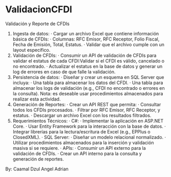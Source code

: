 # ValidacionCFDI


Validación y Reporte de CFDIs

1. Ingesta de datos:
·	Cargar un archivo Excel que contiene información básica de CFDIs:
·	Columnas: RFC Emisor, RFC Receptor, Folio Fiscal, Fecha de Emisión, Total, Estatus.
·	Validar que el archivo cumple con un layout específico.
2. Validación de CFDIs:
·	Consumir un API de validación de CFDIs para validar el estatus de cada CFDI:Validar si el CFDI es válido, cancelado o no encontrado.
·	Actualizar el estatus en la base de datos y generar un log de errores en caso de que falle la validación.
3. Persistencia de datos:
·	Diseñar y crear un esquema en SQL Server que incluya:
·	Una tabla para almacenar los datos del CFDI.
·	Una tabla para almacenar los logs de validación (e.g., CFDI no encontrado o errores en la consulta). Nota: es deseable usar procedimientos almacenados para realizar esta actividad.
4. Generación de Reportes:
·	Crear un API REST que permita:
·	Consultar todos los CFDIs procesados.
·	Filtrar por RFC Emisor, RFC Receptor, y estatus.
·	Descargar un archivo Excel con los resultados filtrados.
5. Requerimientos Técnicos:
·	C#:
·	Implementar la aplicación en ASP.NET Core.
·	Usar Entity Framework para la interacción con la base de datos.
·	Integrar librerías para la lectura/escritura de Excel (e.g., EPPlus o ClosedXML).
·	SQL Server:
·	Diseñar un modelo relacional normalizado.
·	Utilizar procedimientos almacenados para la inserción y validación masiva si se requiere.
·	APIs:
·	Consumir un API externo para la validación de CFDIs.
·	Crear un API interno para la consulta y generación de reportes.

By: Caamal Dzul Angel Adrian
